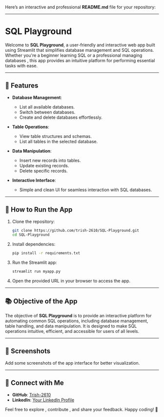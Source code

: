 Here’s an interactive and professional **README.md** file for your repository:

---

# **SQL Playground**  

Welcome to **SQL Playground**, a user-friendly and interactive web app built using Streamlit that simplifies database management and SQL operations. Whether you're a beginner learning SQL or a professional managing databases , this app provides an intuitive platform for performing essential tasks with ease.  

---

## **🚀 Features**  
- **Database Management**:  
  - List all available databases.  
  - Switch between databases.  
  - Create and delete databases effortlessly.  

- **Table Operations**:  
  - View table structures and schemas.  
  - List all tables in the selected database.  

- **Data Manipulation**:  
  - Insert new records into tables.  
  - Update existing records.  
  - Delete specific records.  

- **Interactive Interface**:  
  - Simple and clean UI for seamless interaction with SQL databases.  

---

## **🔧 How to Run the App**  
1. Clone the repository:  
   ```bash
   git clone https://github.com/trish-2610/SQL-Playground.git
   cd SQL-Playground
   ```

2. Install dependencies:  
   ```bash
   pip install -r requirements.txt
   ```

3. Run the Streamlit app:  
   ```bash
   streamlit run myapp.py
   ```

4. Open the provided URL in your browser to access the app.  

---

## **📚 Objective of the App**  
The objective of **SQL Playground** is to provide an interactive platform for automating common SQL operations, including database management, table handling, and data manipulation. It is designed to make SQL operations intuitive, efficient, and accessible for users of all levels.  

---

## **🎨 Screenshots**  
Add some screenshots of the app interface for better visualization.

---

## **🙌 Connect with Me**  
- **GitHub**: [Trish-2610](https://github.com/trish-2610)  
- **LinkedIn**: [Your LinkedIn Profile](https://www.linkedin.com/in/trishansh-sahane2610)  

Feel free to explore , contribute , and share your feedback. Happy coding! 🎉  
